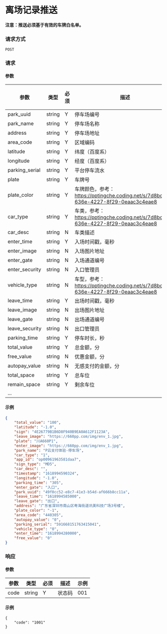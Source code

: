 # 离场记录推送


**注意：推送必须基于有效的车牌白名单。**

### 请求方式

`POST`

### 请求

#### 参数

| 参数           | 类型   | 必须 | 描述               | 示例值 |
| -------------- | ------ | ---- | ------------------ | ------ |
| park_uuid      | string | Y    | 停车场编号         |        |
| park_name      | string | Y    | 停车场名称         |        |
| address        | string | Y    | 停车场地址         |        |
| area_code      | string | Y    | 区域编码           |        |
| latitude       | string | Y    | 纬度（百度系）     |        |
| longitude      | string | Y    | 经度（百度系）     |        |
| parking_serial | string | Y    | 平台停车流水       |        |
| plate          | string | Y    | 车牌号             |        |
| plate_color    | string | Y    | 车牌颜色，参考：https://pptingche.coding.net/s/7d8bdcd9-636e-4227-8f29-0eaac3c4eae8||
| car_type       | string | Y    | 车类，参考：https://pptingche.coding.net/s/7d8bdcd9-636e-4227-8f29-0eaac3c4eae8||
| car_desc       | string | N    | 车类描述           |        |
| enter_time     | string | Y    | 入场时间戳，毫秒   |        |
| enter_image    | string | N    | 入场图片地址       |        |
| enter_gate     | string | N    | 入场通道编号       |        |
| enter_security | string | N    | 入口管理员         |        |
| vehicle_type   | string | N    | 车型，参考：https://pptingche.coding.net/s/7d8bdcd9-636e-4227-8f29-0eaac3c4eae8||
| leave_time     | string | Y    | 出场时间戳，毫秒   |        |
| leave_image    | string | N    | 出场图片地址       |        |
| leave_gate     | string | N    | 出场通道编号       |        |
| leave_security | string | N    | 出口管理员         |        |
| parking_time   | string | Y    | 停车时长，秒       |        |
| total_value    | string | Y    | 总金额，分         |        |
| free_value     | string | N    | 优惠金额，分       |        |
| autopay_value  | string | N    | 无感支付的金额，分 |        |
| total_space  | string | Y | 总车位 |        |
| remain_space | string | Y | 剩余车位 |        |
| ...            |        |      |                    |        

#### 示例

```json
{
    "total_value": "100",
    "latitude": "-1.0",
    "sign": "4E26779B1B6D8F940B9EA0A612F1123A",
    "leave_image": "https://660pp.com/img/env_1.jpg",
    "plate": "川A660P1",
    "enter_image": "https://660pp.com/img/env_1.jpg",
    "park_name": "P云支付体验-停车场",
    "car_type": "1",
    "app_id": "op00961963581daa7",
    "sign_type": "MD5",
    "car_desc": "",
    "timestamp": "1618994590324",
    "longitude": "-1.0",
    "parking_time": "305",
    "enter_gate": "入口",
    "park_uuid": "49f0cc52-e8c7-41e3-b54d-af666b8cc11a",
    "leave_time": "1618994585000",
    "leave_gate": "出口",
    "address": "广东省深圳市南山区粤海街道讯美科技广场3号楼",
    "plate_color": "-1",
    "area_code": "440305",
    "autopay_value": "0",
    "parking_serial": "591668151763415041",
    "vehicle_type": "0",
    "enter_time": "1618994280000",
    "free_value": "0"
}
```

### 响应

#### 参数

| 参数 | 类型 | 必须 | 描述 | 示例 |
|-|-|-|-|-|
| code | string | Y | 状态码 | 001 |

#### 示例

```
{
    "code": "1001"
}
```
